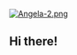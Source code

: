[![Angela-2.png](https://i.postimg.cc/C5FJBVrg/Angela-2.png)](https://postimg.cc/ZBM62Xh7)

## Hi there! 

<!--
**angelatsai1214/angelatsai1214** is a ✨ _special_ ✨ repository because its `README.md` (this file) appears on your GitHub profile.

Here are some ideas to get you started:

- 🔭 I’m currently working on ...
- 🌱 I’m currently learning ...
- 👯 I’m looking to collaborate on ...
- 🤔 I’m looking for help with ...
- 💬 Ask me about ...
- 📫 How to reach me: ...
- 😄 Pronouns: ...
- ⚡ Fun fact: ...
-->
